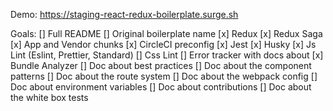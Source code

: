 Demo: https://staging-react-redux-boilerplate.surge.sh

Goals:
[] Full README
[] Original boilerplate name
[x] Redux
[x] Redux Saga
[x] App and Vendor chunks
[x] CircleCI preconfig
[x] Jest
[x] Husky
[x] Js Lint (Eslint, Prettier, Standard)
[] Css Lint
[] Error tracker with docs about
[x] Bundle Analyzer
[] Doc about best practices
[] Doc about the component patterns
[] Doc about the route system
[] Doc about the webpack config
[] Doc about environment variables
[] Doc about contributions
[] Doc about the white box tests
